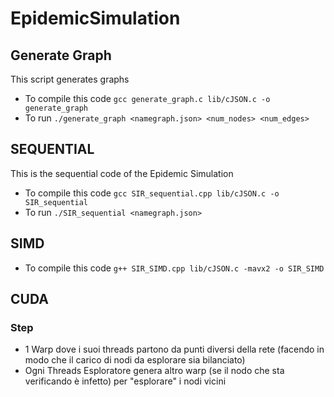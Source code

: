 # EpidemicSimulation

## Generate Graph
This script generates graphs
- To compile this code ```gcc generate_graph.c lib/cJSON.c -o generate_graph```
- To run ```./generate_graph <namegraph.json> <num_nodes> <num_edges>```

## SEQUENTIAL
This is the sequential code of the Epidemic Simulation
- To compile this code ```gcc SIR_sequential.cpp lib/cJSON.c -o SIR_sequential```
- To run ```./SIR_sequential <namegraph.json>```

## SIMD
- To compile this code ```g++ SIR_SIMD.cpp lib/cJSON.c -mavx2 -o SIR_SIMD```


## CUDA
### Step
- 1 Warp dove i suoi threads partono da punti diversi della rete (facendo in modo che il carico di nodi da esplorare sia bilanciato)
- Ogni Threads Esploratore genera altro warp (se il nodo che sta verificando è infetto) per "esplorare" i nodi vicini